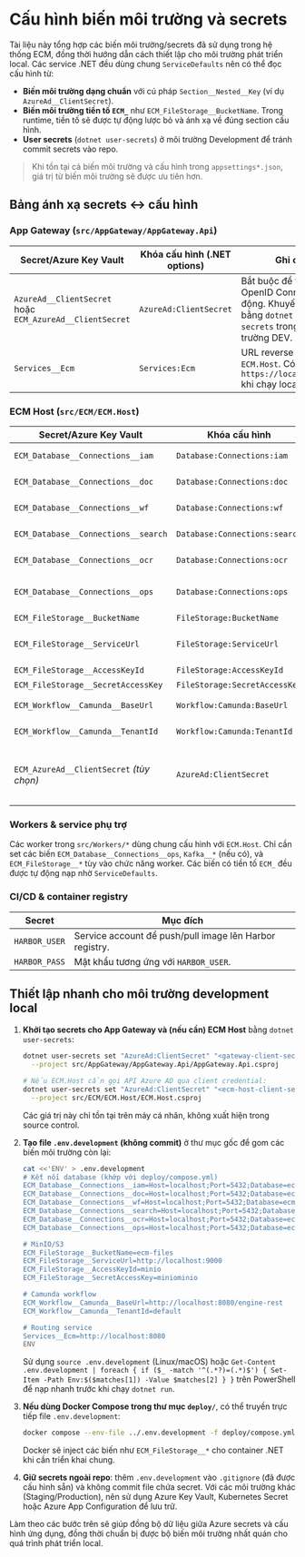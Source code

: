 # Cấu hình biến môi trường và secrets

Tài liệu này tổng hợp các biến môi trường/secrets đã sử dụng trong hệ thống ECM, đồng thời hướng dẫn cách thiết lập cho môi trường phát triển local. Các service .NET đều dùng chung `ServiceDefaults` nên có thể đọc cấu hình từ:

- **Biến môi trường dạng chuẩn** với cú pháp `Section__Nested__Key` (ví dụ `AzureAd__ClientSecret`).
- **Biến môi trường tiền tố `ECM_`** như `ECM_FileStorage__BucketName`. Trong runtime, tiền tố sẽ được tự động lược bỏ và ánh xạ về đúng section cấu hình.
- **User secrets** (`dotnet user-secrets`) ở môi trường Development để tránh commit secrets vào repo.

> Khi tồn tại cả biến môi trường và cấu hình trong `appsettings*.json`, giá trị từ biến môi trường sẽ được ưu tiên hơn.

## Bảng ánh xạ secrets ↔ cấu hình

### App Gateway (`src/AppGateway/AppGateway.Api`)

| Secret/Azure Key Vault | Khóa cấu hình (.NET options) | Ghi chú |
|------------------------|-------------------------------|--------|
| `AzureAd__ClientSecret` hoặc `ECM_AzureAd__ClientSecret` | `AzureAd:ClientSecret` | Bắt buộc để flow OpenID Connect hoạt động. Khuyến nghị lưu bằng `dotnet user-secrets` trong môi trường DEV. |
| `Services__Ecm` | `Services:Ecm` | URL reverse proxy tới `ECM.Host`. Có thể trỏ về `https://localhost:8080` khi chạy local. |

### ECM Host (`src/ECM/ECM.Host`)

| Secret/Azure Key Vault | Khóa cấu hình | Ghi chú |
|------------------------|---------------|--------|
| `ECM_Database__Connections__iam` | `Database:Connections:iam` | Chuỗi kết nối schema IAM. |
| `ECM_Database__Connections__doc` | `Database:Connections:doc` | Chuỗi kết nối schema Document. |
| `ECM_Database__Connections__wf` | `Database:Connections:wf` | Chuỗi kết nối schema Workflow. |
| `ECM_Database__Connections__search` | `Database:Connections:search` | Chuỗi kết nối schema Search. |
| `ECM_Database__Connections__ocr` | `Database:Connections:ocr` | Chuỗi kết nối schema OCR. |
| `ECM_Database__Connections__ops` | `Database:Connections:ops` | Chuỗi kết nối schema Operations (dùng chung cho outbox). |
| `ECM_FileStorage__BucketName` | `FileStorage:BucketName` | Tên bucket MinIO/S3. |
| `ECM_FileStorage__ServiceUrl` | `FileStorage:ServiceUrl` | Endpoint MinIO/S3 (ví dụ `http://localhost:9000`). |
| `ECM_FileStorage__AccessKeyId` | `FileStorage:AccessKeyId` | Access key MinIO/S3. |
| `ECM_FileStorage__SecretAccessKey` | `FileStorage:SecretAccessKey` | Secret key MinIO/S3. |
| `ECM_Workflow__Camunda__BaseUrl` | `Workflow:Camunda:BaseUrl` | Base URL Camunda REST. |
| `ECM_Workflow__Camunda__TenantId` | `Workflow:Camunda:TenantId` | Tenant Camunda dùng để phân tách quy trình. |
| `ECM_AzureAd__ClientSecret` *(tùy chọn)* | `AzureAd:ClientSecret` | Chỉ cần khi host phải gọi các API bảo vệ bằng client credential. Có thể để trống nếu chưa dùng. |

### Workers & service phụ trợ

Các worker trong `src/Workers/*` dùng chung cấu hình với `ECM.Host`. Chỉ cần set các biến `ECM_Database__Connections__ops`, `Kafka__*` (nếu có), và `ECM_FileStorage__*` tùy vào chức năng worker. Các biến có tiền tố `ECM_` đều được tự động nạp nhờ `ServiceDefaults`.

### CI/CD & container registry

| Secret | Mục đích |
|--------|----------|
| `HARBOR_USER` | Service account để push/pull image lên Harbor registry. |
| `HARBOR_PASS` | Mật khẩu tương ứng với `HARBOR_USER`. |

## Thiết lập nhanh cho môi trường development local

1. **Khởi tạo secrets cho App Gateway và (nếu cần) ECM Host** bằng `dotnet user-secrets`:

   ```bash
   dotnet user-secrets set "AzureAd:ClientSecret" "<gateway-client-secret>" \
     --project src/AppGateway/AppGateway.Api/AppGateway.Api.csproj

   # Nếu ECM.Host cần gọi API Azure AD qua client credential:
   dotnet user-secrets set "AzureAd:ClientSecret" "<ecm-host-client-secret>" \
     --project src/ECM/ECM.Host/ECM.Host.csproj
   ```

   Các giá trị này chỉ tồn tại trên máy cá nhân, không xuất hiện trong source control.

2. **Tạo file `.env.development` (không commit)** ở thư mục gốc để gom các biến môi trường còn lại:

   ```bash
   cat <<'ENV' > .env.development
   # Kết nối database (khớp với deploy/compose.yml)
   ECM_Database__Connections__iam=Host=localhost;Port=5432;Database=ecm_iam;Username=ecm;Password=ecm
   ECM_Database__Connections__doc=Host=localhost;Port=5432;Database=ecm_doc;Username=ecm;Password=ecm
   ECM_Database__Connections__wf=Host=localhost;Port=5432;Database=ecm_wf;Username=ecm;Password=ecm
   ECM_Database__Connections__search=Host=localhost;Port=5432;Database=ecm_search;Username=ecm;Password=ecm
   ECM_Database__Connections__ocr=Host=localhost;Port=5432;Database=ecm_ocr;Username=ecm;Password=ecm
   ECM_Database__Connections__ops=Host=localhost;Port=5432;Database=ecm_ops;Username=ecm;Password=ecm

   # MinIO/S3
   ECM_FileStorage__BucketName=ecm-files
   ECM_FileStorage__ServiceUrl=http://localhost:9000
   ECM_FileStorage__AccessKeyId=minio
   ECM_FileStorage__SecretAccessKey=miniominio

   # Camunda workflow
   ECM_Workflow__Camunda__BaseUrl=http://localhost:8080/engine-rest
   ECM_Workflow__Camunda__TenantId=default

   # Routing service
   Services__Ecm=http://localhost:8080
   ENV
   ```

   Sử dụng `source .env.development` (Linux/macOS) hoặc `Get-Content .env.development | foreach { if ($_ -match '^(.*?)=(.*)$') { Set-Item -Path Env:$($matches[1]) -Value $matches[2] } }` trên PowerShell để nạp nhanh trước khi chạy `dotnet run`.

3. **Nếu dùng Docker Compose trong thư mục `deploy/`**, có thể truyền trực tiếp file `.env.development`:

   ```bash
   docker compose --env-file ../.env.development -f deploy/compose.yml up -d
   ```

   Docker sẽ inject các biến như `ECM_FileStorage__*` cho container .NET khi cần triển khai chung.

4. **Giữ secrets ngoài repo**: thêm `.env.development` vào `.gitignore` (đã được cấu hình sẵn) và không commit file chứa secret. Với các môi trường khác (Staging/Production), nên sử dụng Azure Key Vault, Kubernetes Secret hoặc Azure App Configuration để lưu trữ.

Làm theo các bước trên sẽ giúp đồng bộ dữ liệu giữa Azure secrets và cấu hình ứng dụng, đồng thời chuẩn bị được bộ biến môi trường nhất quán cho quá trình phát triển local.
